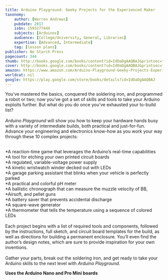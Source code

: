 ```yaml
---
title: Arduino Playground: Geeky Projects for the Experienced Maker
taxonomy:
	author: [Warren Andrews]
	pubdate: 2017
	isbn: 159327744X
	subjects: [Arduinos]
	audience: [College/University, General, Libraries]
	expertise: [Advanced, Intermediate]
	tag: [lesson plans]
publisher: No Starch Press
pagecount: 344
thumb: http://books.google.com/books/content?id=IdOaDgAAQBAJ&printsec=frontcover&img=1&zoom=2&edge=curl&imgtk=AFLRE73ufPELw_r4zTmaq-4Zgc5ug8d_ynXjO9cttGOEN4ATOujFOq7-Nh5lAHimzhGkKyE-qh-AJcaWabIdNPWt0LplCAj_FB3NqOGbJFek5T0I-ECBYqx7KYzvATJ4BLzBL7gxm_g7&source=gbs_api
cover: http://books.google.com/books/content?id=IdOaDgAAQBAJ&printsec=frontcover&img=1&zoom=6&edge=curl&imgtk=AFLRE734X-kHrAKoHSTwCIms_ETxhZ2_ZdOIHdCMA7TeZMyoPKA4q8_Zo4cIeupYmVyW4qPUwkq_AQsxneZClbR8vmEzIpk6JRSW91SrmV-0K9XXknRD-Z5XZc5VVL6yTV9zpwWCPopo&source=gbs_api
amazon: https://www.amazon.com/Arduino-Playground-Geeky-Projects-Experienced/dp/159327744X/ref=sr_1_1?s=books&ie=UTF8&qid=1541655140&sr=1-1&keywords=Arduino+Playground&dpID=51HyAc8oCoL&preST=_SX218_BO1,204,203,200_QL40_&dpSrc=srch
worldcat: nil
google: https://play.google.com/store/books/details?id=IdOaDgAAQBAJ
---
```

<p>You’ve mastered the basics, conquered the soldering iron, and programmed a robot or two; now you’ve got a set of skills and tools to take your Arduino exploits further. But what do you do once you’ve exhausted your to-build list?<br><br><i>Arduino Playground</i> will show you how to keep your hardware hands busy with a variety of intermediate builds, both practical and just-for-fun. Advance your engineering and electronics know-how as you work your way through these 10 complex projects:</p><p><br>*A reaction-time game that leverages the Arduino’s real-time capabilities<br>*A tool for etching your own printed circuit boards<br>*A regulated, variable-voltage power supply<br>*A kinetic wristwatch winder decked out with LEDs<br>*A garage parking assistant that blinks when your vehicle is perfectly parked<br>*A practical and colorful pH meter<br>*A ballistic chronograph that can measure the muzzle velocity of BB, *Airsoft, and pellet guns<br>*A battery saver that prevents accidental discharge<br>*A square-wave generator<br>*A thermometer that tells the temperature using a sequence of colored LEDs<br><br>Each project begins with a list of required tools and components, followed by the instructions, full sketch, and circuit board templates for the build, as well as directions for building a permanent enclosure. You’ll even find the author’s design notes, which are sure to provide inspiration for your own inventions.<br><br>Gather your parts, break out the soldering iron, and get ready to take your Arduino skills to the next level with <i>Arduino Playground</i>.</p><b>Uses the Arduino Nano and Pro Mini boards</b>